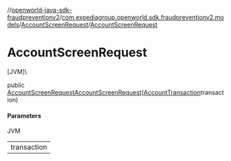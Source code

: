 //[openworld-java-sdk-fraudpreventionv2](../../../index.md)/[com.expediagroup.openworld.sdk.fraudpreventionv2.models](../index.md)/[AccountScreenRequest](index.md)/[AccountScreenRequest](-account-screen-request.md)

# AccountScreenRequest

[JVM]\

public [AccountScreenRequest](index.md)[AccountScreenRequest](-account-screen-request.md)([AccountTransaction](../-account-transaction/index.md)transaction)

#### Parameters

JVM

| |
|---|
| transaction |
